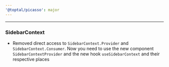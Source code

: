 ```yaml
---
'@toptal/picasso': major
---
```


---

### SidebarContext

- Removed direct access to `SidebarContext.Provider` and `SidebarContext.Consumer`. Now you need to use the new component `SidebarContextProvider` and the new hook `useSidebarContext` and their respective places
